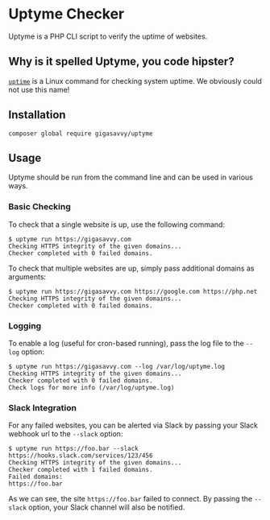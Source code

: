 # Uptyme Checker

Uptyme is a PHP CLI script to verify the uptime of websites.

## Why is it spelled Uptyme, you code hipster?

[`uptime`](https://linux.die.net/man/1/uptime) is a Linux command for checking system uptime. We obviously could not use this name!

## Installation

```
composer global require gigasavvy/uptyme
```

## Usage

Uptyme should be run from the command line and can be used in various ways.

### Basic Checking

To check that a single website is up, use the following command:

```
$ uptyme run https://gigasavvy.com
Checking HTTPS integrity of the given domains...
Checker completed with 0 failed domains.
```

To check that multiple websites are up, simply pass additional domains as arguments:

```
$ uptyme run https://gigasavvy.com https://google.com https://php.net
Checking HTTPS integrity of the given domains...
Checker completed with 0 failed domains.
```

### Logging

To enable a log (useful for cron-based running), pass the log file to the `--log` option:

```
$ uptyme run https://gigasavvy.com --log /var/log/uptyme.log
Checking HTTPS integrity of the given domains...
Checker completed with 0 failed domains.
Check logs for more info (/var/log/uptyme.log)
```

### Slack Integration

For any failed websites, you can be alerted via Slack by passing your Slack webhook url to the `--slack` option:

```
$ uptyme run https://foo.bar --slack https://hooks.slack.com/services/123/456
Checking HTTPS integrity of the given domains...
Checker completed with 1 failed domains.
Failed domains:
https://foo.bar
```

As we can see, the site `https://foo.bar` failed to connect. By passing the `--slack` option, your Slack channel will also be notified.
